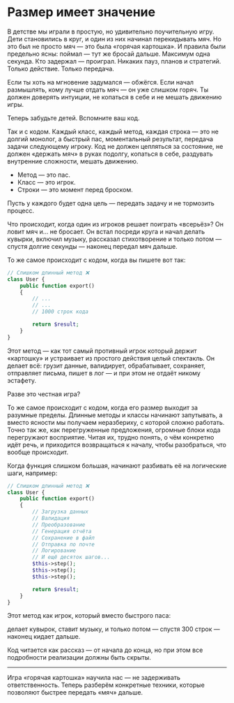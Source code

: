 # Размер имеет значение

В детстве мы играли в простую, но удивительно поучительную игру. Дети становились в круг, и один из них начинал перекидывать мяч. Но это был не просто мяч — это была «горячая картошка». И правила были предельно ясны: поймал — тут же бросай дальше. Максимум одна секунда. Кто задержал — проиграл. Никаких пауз, планов и стратегий. Только действие. Только передача.

Если ты хоть на мгновение задумался — обжёгся. Если начал размышлять, кому лучше отдать мяч — он уже слишком горяч. Ты должен доверять интуиции, не копаться в себе и не мешать движению игры.

Теперь забудьте детей. Вспомните ваш код.

Так и с кодом. Каждый класс, каждый метод, каждая строка — это не долгий монолог, а быстрый пас, моментальный результат, передача задачи следующему игроку. Код не должен цепляться за состояние, не должен «держать мяч» в руках подолгу, копаться в себе, раздувать внутренние сложности, мешать движению.

- Метод — это пас.
- Класс — это игрок.
- Строки — это момент перед броском.

Пусть у каждого будет одна цель — передать задачу и не тормозить процесс.


Что происходит, когда один из игроков решает поиграть «всерьёз»? Он ловит мяч и… не бросает. Он встал посреди круга и начал делать кувырки, включил музыку, рассказал стихотворение и только потом — спустя долгие секунды — наконец передал мяч дальше.

То же самое происходит с кодом, когда вы пишете вот так:


```php
// Слишком длинный метод ❌
class User {
    public function export() 
    {
        // ...
        // ...
        // 1000 строк кода

        return $result;
    }
}
```

Этот метод — как тот самый противный игрок который держит «картошку» и устраивает из простого действия целый спектакль. Он делает всё: грузит данные, валидирует, обрабатывает, сохраняет, отправляет письма, пишет в лог — и при этом не отдаёт никому эстафету.

Разве это честная игра?


То же самое происходит с кодом, когда его размер выходит за разумные пределы. Длинные методы и классы начинают
запутывать, а вместо ясности мы получаем неразбериху, с которой сложно работать. Точно так же, как перегруженные
предложения, огромные блоки кода перегружают восприятие. Читая их, трудно понять, о чём конкретно идёт речь, и
приходится возвращаться к началу, чтобы разобраться, что вообще происходит.


Когда функция слишком большая, начинают разбивать её на логические шаги, например:

```php
// Слишком длинный метод ❌
class User {
    public function export() 
    {
        // Загрузка данных
        // Валидация
        // Преобразование
        // Генерация отчёта
        // Сохранение в файл
        // Отправка по почте
        // Логирование
        // И ещё десяток шагов...
        $this->step();
        $this->step();
        $this->step();

        return $result;
    }
}
```

Этот метод как игрок, который вместо быстрого паса:

делает кувырок, ставит музыку, и только потом — спустя 300 строк — наконец кидает дальше.


Код читается как рассказ — от начала до конца, но при этом все подробности реализации должны быть скрыты.


---

Игра «горячая картошка» научила нас — не задерживать ответственность. Теперь разберём конкретные техники, которые позволяют быстрее передать «мяч» дальше.
